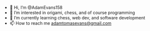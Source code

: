 - 👋 Hi, I’m @AdamEvans158
- 👀 I’m interested in origami, chess, and of course programming
- 🌱 I’m currently learning chess, web dev, and software development
- 📫 How to reach me adamtomasevans@gmail.com

<!---
AdamEvans158/AdamEvans158 is a ✨ special ✨ repository because its `README.md` (this file) appears on your GitHub profile.
You can click the Preview link to take a look at your changes.
--->
